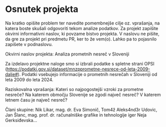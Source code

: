 # Osnutek projekta

Na kratko opišite problem ter navedite pomembnejše cilje oz. vprašanja, na katera boste skušali odgovoriti tekom analize podatkov. Za projekt zapišite okvirni informativni naslov, ki povzame bistvo projekta. V naslovu ne pišite, da gre za projekt pri predmetu PR, ker to že vem(o). Lahko pa to pojasnilo zapišete v podnaslovu.

Okvirni naslov projekta: Analiza prometnih nesreč v Sloveniji

Za izdelavo projektne naloge smo si izbrali podatke s spletne strani OPSI (https://podatki.gov.si/dataset/mnzpprometne-nesrece-od-leta-2009-dalje#). Podatki vsebujejo informacije o prometnih nesrečah v Sloveniji od leta 2009 do leta 2024.

Raziskovalna vprašanja:
Kateri so najpogostejši vzroki za prometne nesreče?
Na katerem območju Slovenije se zgodi največ nesreč?
V katerem letnem času je največ nesreč?

Člani skupine: Nik Likar, mag. dr. Eva Simonič, Tom4ž Aleks4nd3r Udovic, Jan Šlanc, mag. prof. dr. računalniške grafike in tehnologije iger Neja Gerksiđevska...
